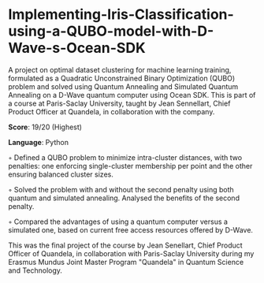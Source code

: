 # Implementing-Iris-Classification-using-a-QUBO-model-with-D-Wave-s-Ocean-SDK
A project on optimal dataset clustering for machine learning training, formulated as a Quadratic Unconstrained Binary Optimization (QUBO) problem and solved using Quantum Annealing and Simulated Quantum Annealing on a D-Wave quantum computer using Ocean SDK. This is part of a course at Paris-Saclay University, taught by Jean Sennellart, Chief Product Officer at Quandela, in collaboration with the company.

**Score**: 19/20 (Highest)

**Language**: Python

◦ Defined a QUBO problem to minimize intra-cluster distances, with two penalties: one enforcing single-cluster membership per point and the other ensuring balanced cluster sizes.

◦ Solved the problem with and without the second penalty using both quantum and simulated annealing. Analysed the benefits of the second penalty.

◦ Compared the advantages of using a quantum computer versus a simulated one, based on current free access resources offered by D-Wave.

This was the final project of the course by Jean Senellart, Chief Product Officer of Quandela, in collaboration with Paris-Saclay University during my Erasmus Mundus Joint Master Program "Quandela" in Quantum Science and Technology.
